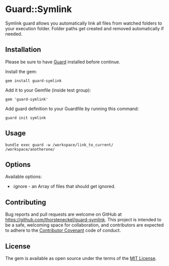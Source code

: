 # Guard::Symlink

Symlink guard allows you automatically link all files from watched folders to your execution folder. Folder paths get created and removed automatically if needed.

## Installation

Please be sure to have [Guard](https://github.com/guard/guard) installed before continue.

Install the gem:

`gem install guard-symlink`

Add it to your Gemfile (inside test group):

`gem 'guard-symlink'`

Add guard definition to your Guardfile by running this command:

`guard init symlink`

## Usage

`bundle exec guard -w /workspace/link_to_current/ /workspace/anotherone/`

## Options

Available options:

* :ignore - an Array of files that should get ignored.

## Contributing

Bug reports and pull requests are welcome on GitHub at https://github.com/thorsteneckel/guard-symlink. This project is intended to be a safe, welcoming space for collaboration, and contributors are expected to adhere to the [Contributor Covenant](http://contributor-covenant.org) code of conduct.

## License

The gem is available as open source under the terms of the [MIT License](http://opensource.org/licenses/MIT).

